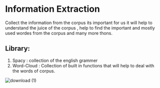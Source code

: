 # Information Extraction

Collect the information from the corpus its important for us it will help to understand the juice of the corpus , help to find the important and mostly used wordes from the corpus and many more thons.

## Library:
1. Spacy : collection of the english grammer
2. Word-Cloud : Collection of built in functions that will help to deal with the words of corpus.

![download (1)](https://github.com/ashuid1/Information-extraction/assets/128213796/9672c1e1-eaff-43ea-a2d5-e58ced46a6cd)
